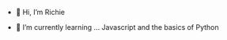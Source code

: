 - 👋 Hi, I’m Richie
- 🌱 I’m currently learning ... Javascript and the basics of Python
  

  <!---
- 💞️ I’m looking to collaborate on ...
- 📫 How to reach me ...
- 👀 I’m interested in ...
- --->
<!---
12ichie/12ichie is a ✨ special ✨ repository because its `README.md` (this file) appears on your GitHub profile.
You can click the Preview link to take a look at your changes.
--->
